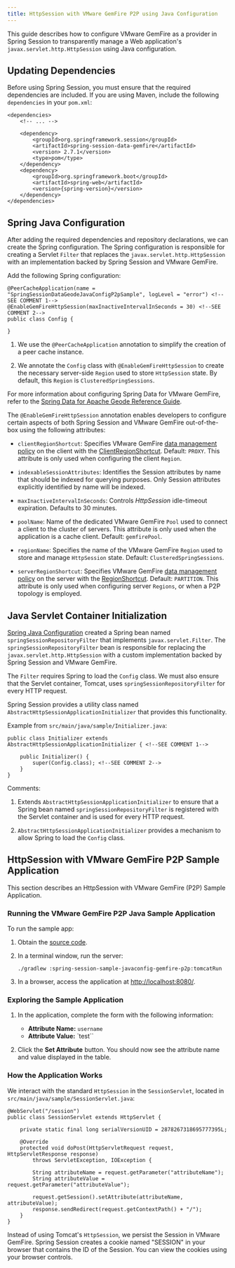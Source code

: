 ```yaml
---
title: HttpSession with VMware GemFire P2P using Java Configuration
---
```


This guide describes how to configure VMware GemFire as a provider in
Spring Session to transparently manage a Web application's
`javax.servlet.http.HttpSession` using Java configuration.


## <a id="updating-dependencies"></a>Updating Dependencies

Before using Spring Session, you must ensure that the required
dependencies are included. If you are using Maven, include the
following `dependencies` in your `pom.xml`:

```highlight
<dependencies>
    <!-- ... -->

    <dependency>
        <groupId>org.springframework.session</groupId>
        <artifactId>spring-session-data-gemfire</artifactId>
        <version> 2.7.1</version>
        <type>pom</type>
    </dependency>
    <dependency>
        <groupId>org.springframework.boot</groupId>
        <artifactId>spring-web</artifactId>
        <version>{spring-version}</version>
    </dependency>
</dependencies>
```

## <a id="spring-java-configuration"></a>Spring Java Configuration

After adding the required dependencies and repository declarations, we
can create the Spring configuration. The Spring configuration is
responsible for creating a Servlet `Filter` that replaces the
`javax.servlet.http.HttpSession` with an
implementation backed by Spring Session and VMware GemFire.

Add the following Spring configuration:

```highlight
@PeerCacheApplication(name = "SpringSessionDataGeodeJavaConfigP2pSample", logLevel = "error") <!--SEE COMMENT 1-->
@EnableGemFireHttpSession(maxInactiveIntervalInSeconds = 30) <!--SEE COMMENT 2-->
public class Config {

}
```

1. We use the `@PeerCacheApplication` annotation to simplify the creation of a peer cache instance.

2.  We annotate the `Config` class with `@EnableGemFireHttpSession` to create the necessary server-side `Region` used to store `HttpSession` state. By default, this `Region` is `ClusteredSpringSessions`.

For more information about configuring Spring Data for VMware GemFire, refer to the <a
href="https://docs.spring.io/spring-data/geode/docs/current/reference/html">Spring Data for Apache Geode Reference Guide</a>.

The `@EnableGemFireHttpSession` annotation enables developers to
configure certain aspects of both Spring Session and VMware GemFire
out-of-the-box using the following attributes:

- `clientRegionShortcut`: Specifies VMware GemFire [data management
policy](https://docs.vmware.com/en/VMware-Tanzu-GemFire/9.15/tgf/GUID-developing-region_options-region_types.html) on the client with the [ClientRegionShortcut](https://geode.apache.org/releases/latest/javadoc/org/apache/geode/cache/client/ClientRegionShortcut.html). Default: `PROXY`. This attribute is only used when configuring the client `Region`.

- `indexableSessionAttributes`: Identifies the Session attributes by name that should be indexed for querying purposes. Only Session attributes explicitly identified by name will be indexed.

- `maxInactiveIntervalInSeconds`: Controls *HttpSession* idle-timeout expiration. Defaults to 30 minutes.

- `poolName`: Name of the dedicated VMware GemFire `Pool` used to connect a client to the cluster of servers. This attribute is only used when the application is a cache client. Default: `gemfirePool`.

- `regionName`: Specifies the name of the VMware GemFire `Region` used to store and manage `HttpSession` state. Default: `ClusteredSpringSessions`.

- `serverRegionShortcut`: Specifies VMware GemFire [data management
policy](https://docs.vmware.com/en/VMware-Tanzu-GemFire/9.15/tgf/GUID-developing-region_options-region_types.html) on the server with the [RegionShortcut](https://geode.apache.org/releases/latest/javadoc/org/apache/geode/cache/RegionShortcut.html). Default: `PARTITION`. This attribute is only used when configuring server `Regions`, or when a P2P topology is employed.

## <a id="java-servlet-container-initialization"></a>Java Servlet Container Initialization

[Spring Java Configuration](#spring-java-configuration) created a Spring bean named
`springSessionRepositoryFilter` that implements `javax.servlet.Filter`.
The `springSessionRepositoryFilter` bean is responsible for replacing
the `javax.servlet.http.HttpSession` with a custom implementation backed
by Spring Session and VMware GemFire.

The `Filter` requires Spring to load the `Config` class. We must also ensure that the
Servlet container, Tomcat, uses `springSessionRepositoryFilter` for every HTTP request.

Spring Session provides a utility class named `AbstractHttpSessionApplicationInitializer` that
provides this functionality.

Example from `src/main/java/sample/Initializer.java`:

```highlight
public class Initializer extends AbstractHttpSessionApplicationInitializer { <!--SEE COMMENT 1-->

    public Initializer() {
        super(Config.class); <!--SEE COMMENT 2-->
	}
}
```

Comments:

1. Extends `AbstractHttpSessionApplicationInitializer` to ensure that a Spring bean named `springSessionRepositoryFilter` is registered with the Servlet container and is used for every HTTP request.

2. `AbstractHttpSessionApplicationInitializer` provides a mechanism to allow Spring to load the `Config` class.

## <a id="httpsession"></a>HttpSession with VMware GemFire P2P Sample Application

This section describes an HttpSession with VMware GemFire (P2P) Sample Application.

### <a id="running-sample-app"></a>Running the VMware GemFire P2P Java Sample Application

To run the sample app:

1. Obtain the [source code](https://github.com/spring-projects/spring-session-data-geode/archive/2.7.1.zip).

2. In a terminal window, run the server:

    ```
    ./gradlew :spring-session-sample-javaconfig-gemfire-p2p:tomcatRun
    ```

3. In a browser, access the application at <a href="http://localhost:8080/"
class="bare">http://localhost:8080/</a>.

### <a id="exploring-sample-app"></a>Exploring the Sample Application

1. In the application, complete the form with the following information:

    - **Attribute Name:** `username`
    - **Attribute Value:** `test``

2. Click the **Set Attribute** button. You should now see the attribute name and value displayed in the table.

### <a id="how"></a>How the Application Works

We interact with the standard `HttpSession` in the `SessionServlet`, located in `src/main/java/sample/SessionServlet.java`:

```highlight
@WebServlet("/session")
public class SessionServlet extends HttpServlet {

    private static final long serialVersionUID = 2878267318695777395L;

    @Override
    protected void doPost(HttpServletRequest request, HttpServletResponse response)
        throws ServletException, IOException {

        String attributeName = request.getParameter("attributeName");
        String attributeValue = request.getParameter("attributeValue");

        request.getSession().setAttribute(attributeName, attributeValue);
        response.sendRedirect(request.getContextPath() + "/");
    }
}
```

Instead of using Tomcat's `HttpSession`, we persist the Session in VMware GemFire.
Spring Session creates a cookie named "SESSION" in your browser that contains the ID of
the Session. You can view the cookies using your browser controls.


